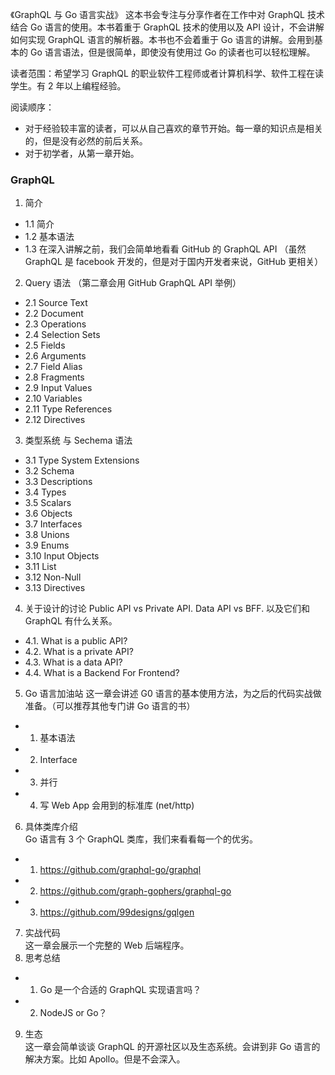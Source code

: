 《GraphQL 与 Go 语言实战》
这本书会专注与分享作者在工作中对 GraphQL 技术结合 Go 语言的使用。本书着重于 GraphQL 技术的使用以及 API 设计，不会讲解如何实现 GraphQL 语言的解析器。本书也不会着重于 Go 语言的讲解。会用到基本的 Go 语言语法，但是很简单，即使没有使用过 Go 的读者也可以轻松理解。

读者范围：希望学习 GraphQL 的职业软件工程师或者计算机科学、软件工程在读学生。有 2 年以上编程经验。

阅读顺序：
- 对于经验较丰富的读者，可以从自己喜欢的章节开始。每一章的知识点是相关的，但是没有必然的前后关系。
- 对于初学者，从第一章开始。

### GraphQL
1. 简介
  - 1.1 简介
  - 1.2 基本语法
  - 1.3 在深入讲解之前，我们会简单地看看 GitHub 的 GraphQL API （虽然 GraphQL 是 facebook 开发的，但是对于国内开发者来说，GitHub 更相关）
2. Query 语法 （第二章会用 GitHub GraphQL API 举例）
  - 2.1 Source Text
  - 2.2 Document
  - 2.3 Operations
  - 2.4 Selection Sets
  - 2.5 Fields
  - 2.6 Arguments
  - 2.7 Field Alias
  - 2.8 Fragments
  - 2.9 Input Values
  - 2.10 Variables
  - 2.11 Type References
  - 2.12 Directives
3. 类型系统 与 Sechema 语法
  - 3.1 Type System Extensions
  - 3.2 Schema
  - 3.3 Descriptions
  - 3.4 Types
  - 3.5 Scalars
  - 3.6 Objects
  - 3.7 Interfaces
  - 3.8 Unions
  - 3.9 Enums
  - 3.10 Input Objects
  - 3.11 List
  - 3.12 Non-Null
  - 3.13 Directives
4. 关于设计的讨论 Public API vs Private API. Data API vs BFF. 以及它们和 GraphQL 有什么关系。
  - 4.1. What is a public API?
  - 4.2. What is a private API?
  - 4.3. What is a data API?
  - 4.4. What is a Backend For Frontend?
5. Go 语言加油站
这一章会讲述 G0 语言的基本使用方法，为之后的代码实战做准备。（可以推荐其他专门讲 Go 语言的书）
- 1. 基本语法
- 2. Interface
- 3. 并行
- 4. 写 Web App 会用到的标准库 (net/http)

6. 具体类库介绍  
Go 语言有 3 个 GraphQL 类库，我们来看看每一个的优劣。
- 1. https://github.com/graphql-go/graphql
- 2. https://github.com/graph-gophers/graphql-go
- 3. https://github.com/99designs/gqlgen
7. 实战代码  
这一章会展示一个完整的 Web 后端程序。
8. 思考总结
- 1. Go 是一个合适的 GraphQL 实现语言吗？
- 2. NodeJS or Go？
9. 生态  
这一章会简单谈谈 GraphQL 的开源社区以及生态系统。会讲到非 Go 语言的解决方案。比如 Apollo。但是不会深入。
